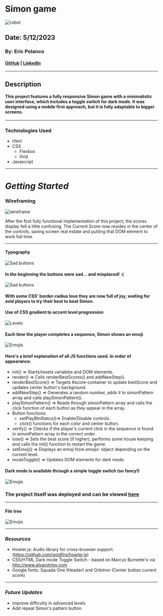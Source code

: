 # Simon game
![robot](/assets/imgs/readme-imgs/game-intro.png)

## Date: 5/12/2023

### By: Eric Polanco

#### [GitHub](https://github.com/epolancot) | [LinkedIn](www.linkedin.com/in/epolancot) 

---

## **Description**

#### This project features a fully responsive Simon game with a minimalistic user interface, which includes a toggle switch for dark mode. It was designed using a mobile first approach, but it is fully adaptable to bigger screens.


---

### **Technologies Used**

- Html
- CSS
  - Flexbox
  - Grid
- Javascript

---

# **_Getting Started_**

### **Wireframing**

![wireframe](/assets/imgs/readme-imgs/wireframing.png)

After the first fully functional implementation of this project, the scores display felt a little confusing. The Current Score now resides in the center of the controls, saving screen real estate and putting that DOM element to work full time.

--- 

#### **Typography**
![Sad buttons](/assets/imgs/readme-imgs/typography.png)

#### **In the beginning the buttons were sad... and misplaced! :(**
![Sad buttons](/assets/imgs/readme-imgs/game-intro-basic-buttons.png)

#### With some CSS' border-radius love they are now full of joy, waiting for avid players to try their best to beat Simon. 

#### **Use of CSS gradient to accent level progression**
![Levels](/assets/imgs/readme-imgs/levels.png)

#### **Each time the player completes a sequence, Simon shows an emoji**
![Emojis](/assets/imgs/readme-imgs/emojis.png)


#### Here's a brief explanation of all JS functions used. In order of appearance:
- init() => Starts/resets variables and DOM elements.
- render() => Calls renderBestScores() and addNewStep().
- renderBestScore() => Targets #score-container to update bestScore and updates center button's background.
- addNewStep() => Generates a random number, adds it to simonPattern array and calls playSimonPattern().
- playSimonPattern() => Reads through simonPattern array and calls the click function of each button as they appear in the array.
- Button functions:
  - setPlayBtnStatus()=> Enable/Disable controls.
  - click() functions for each color and center button.
- verify() => Checks if the player's current click in the sequence is found in simonPattern array in the correct order.
- lose() => Sets the best score (if higher), performs some house keeping and calls the init() function to restart the game.
- setEmoji() => Displays an emoji from emojis' object depending on the current level.
- modeToggle() => Updates DOM elements for dark mode.

#### **Dark mode is available through a simple toggle switch (so fancy!)**
![Emojis](/assets/imgs/readme-imgs/toggle-switch.png)

### The project itself was deployed and can be viewed [here](http://simongame-ga.surge.com)
---

#### **File tree**
![Emojis](/assets/imgs/readme-imgs/tree.png)

---

### **_Resources_**
- Howler.js: Audio library for cross-browser support. (https://github.com/goldfire/howler.js)
- CSS/HTML Dark mode Toggle Switch - based on Marcus Burnette's via http://www.alvarotrigo.com
- Google fonts: Squada One (Header) and Orbitron (Center button current score)

---

### **_Future Updates_**
- Improve difficulty in advanced levels
- Add repeat Simon's pattern button

